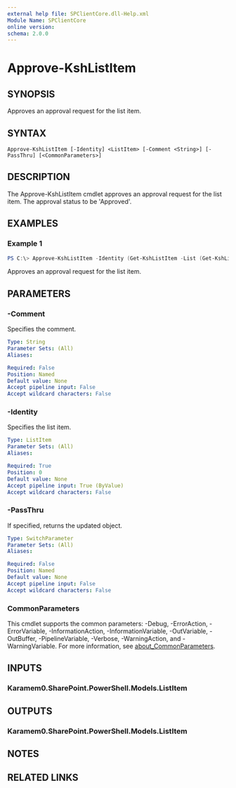 ```yaml
---
external help file: SPClientCore.dll-Help.xml
Module Name: SPClientCore
online version:
schema: 2.0.0
---
```


# Approve-KshListItem

## SYNOPSIS
Approves an approval request for the list item.

## SYNTAX

```
Approve-KshListItem [-Identity] <ListItem> [-Comment <String>] [-PassThru] [<CommonParameters>]
```

## DESCRIPTION
The Approve-KshListItem cmdlet approves an approval request for the list item. The approval status to be 'Approved'.

## EXAMPLES

### Example 1
```powershell
PS C:\> Approve-KshListItem -Identity (Get-KshListItem -List (Get-KshList -ListTitle 'Announcements') -ItemId 1)
```

Approves an approval request for the list item.

## PARAMETERS

### -Comment
Specifies the comment.

```yaml
Type: String
Parameter Sets: (All)
Aliases:

Required: False
Position: Named
Default value: None
Accept pipeline input: False
Accept wildcard characters: False
```

### -Identity
Specifies the list item.

```yaml
Type: ListItem
Parameter Sets: (All)
Aliases:

Required: True
Position: 0
Default value: None
Accept pipeline input: True (ByValue)
Accept wildcard characters: False
```

### -PassThru
If specified, returns the updated object.

```yaml
Type: SwitchParameter
Parameter Sets: (All)
Aliases:

Required: False
Position: Named
Default value: None
Accept pipeline input: False
Accept wildcard characters: False
```

### CommonParameters
This cmdlet supports the common parameters: -Debug, -ErrorAction, -ErrorVariable, -InformationAction, -InformationVariable, -OutVariable, -OutBuffer, -PipelineVariable, -Verbose, -WarningAction, and -WarningVariable. For more information, see [about_CommonParameters](http://go.microsoft.com/fwlink/?LinkID=113216).

## INPUTS

### Karamem0.SharePoint.PowerShell.Models.ListItem

## OUTPUTS

### Karamem0.SharePoint.PowerShell.Models.ListItem

## NOTES

## RELATED LINKS
